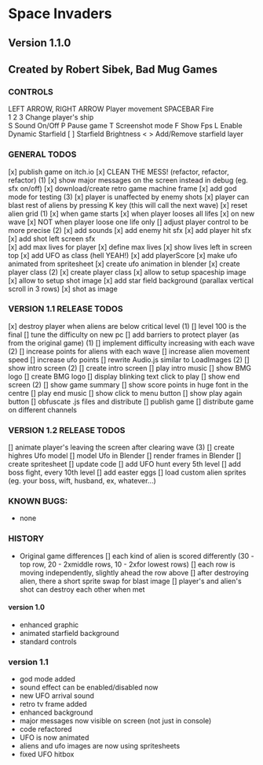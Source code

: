 # Space Invaders

## Version 1.1.0
## Created by Robert Sibek, Bad Mug Games

### CONTROLS
LEFT ARROW, RIGHT ARROW     Player movement
SPACEBAR                    Fire				
1 2 3                       Change player's ship 		
S                           Sound On/Off
P                           Pause game
T                           Screenshot mode
F                           Show Fps
L                           Enable Dynamic Starfield
[ ]                         Starfield Brightness
< >                         Add/Remove starfield layer


### GENERAL TODOS

[x] publish game on itch.io
[x] CLEAN THE MESS! (refactor, refactor, refactor) (1)
[x] show major messages on the screen instead in debug (eg. sfx on/off)
[x] download/create retro game machine frame 
[x] add god mode for testing (3)
	[x] player is unaffected by enemy shots
	[x] player can blast rest of aliens by pressing K key (this will call the next wave)
[x] reset alien grid (1)
	[x] when game starts
	[x] when player looses all lifes
	[x] on new wave
	[x] NOT when player loose one life only
[] adjust player control to be more precise (2)
[x] add sounds
	[x] add enemy hit sfx
	[x] add player hit sfx
	[x] add shot left screen sfx	
[x] add max lives for player
	[x] define max lives
	[x] show lives left in screen top
[x] add UFO as class (hell YEAH!)
[x] add playerScore
[x] make ufo animated from spritesheet
	[x] create ufo animation in blender
[x] create player class (2)
	[x] create player class
	[x] allow to setup spaceship image
	[x] allow to setup shot image
[x] add star field background (parallax vertical scroll in 3 rows)
[x] shot as image

### VERSION 1.1 RELEASE TODOS
[x] destroy player when aliens are below critical level (1)
[] level 100 is the final
[] tune the difficulty on new pc
[] add barriers to protect player (as from the original game) (1)
[] implement difficulty increasing with each wave (2)
	[] increase points for aliens with each wave
	[] increase alien movement speed
	[] increase ufo points
[] rewrite Audio.js similar to LoadImages (2)
[] show intro screen (2)
    [] create intro screen
    [] play intro music
    [] show BMG logo
        [] create BMG logo
    [] display blinking text click to play
[] show end screen (2)
    [] show game summary
        [] show score points in huge font in the centre
        [] play end music
        [] show click to menu button
        [] show play again button
[] obfuscate .js files and distribute
[] publish game
[] distribute game on different channels

### VERSION 1.2 RELEASE TODOS
[] animate player's leaving the screen after clearing wave (3)
[] create highres Ufo model
    [] model Ufo in Blender
    [] render frames in Blender
    [] create spritesheet
    [] update code
[] add UFO hunt every 5th level
[] add boss fight, every 10th level
[] add easter eggs
    [] load custom alien sprites (eg. your boss, wift, husband, ex, whatever...)

### KNOWN BUGS:
- none

### HISTORY
- Original game differences
    [] each kind of alien is scored differently (30 - top row, 20 - 2xmiddle rows, 10 - 2xfor lowest rows)
    [] each row is moving independently, slightly ahead the row above
    [] after destroying alien, there a short sprite swap for blast image
    [] player's and alien's shot can destroy each other when met
    
#### version 1.0
- enhanced graphic
- animated starfield background
- standard controls

### version 1.1
- god mode added
- sound effect can be enabled/disabled now
- new UFO arrival sound
- retro tv frame added
- enhanced background
- major messages now visible on screen (not just in console)
- code refactored
- UFO is now animated
- aliens and ufo images are now using spritesheets
- fixed UFO hitbox


